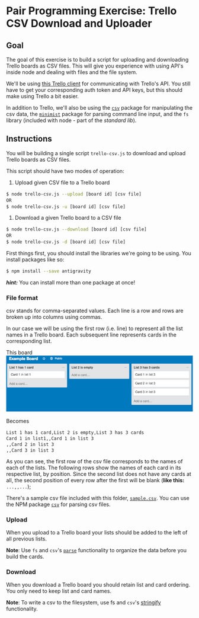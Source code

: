 # Pair Programming Exercise: Trello CSV Download and Uploader

## Goal

The goal of this exercise is to build a script for uploading and downloading Trello boards as CSV files. This will give you experience with using API's inside node and dealing with files and the file system.

We'll be using [this Trello client](https://github.com/norberteder/trello) for 
communicating with Trello's API. You still have to get your corresponding auth 
token and API keys, but this should make using Trello a bit easier.

In addition to Trello, we'll also be using the 
[`csv`](https://www.npmjs.com/package/csv) package for manipulating the csv 
data, the [`minimist`](https://www.npmjs.com/package/minimist) package 
for parsing command line input, and the `fs` library (included with node - 
part of the *standard lib*).

## Instructions

You will be building a single script `trello-csv.js` to download and upload 
Trello boards as CSV files.

This script should have two modes of operation:

1. Upload given CSV file to a Trello board
  ```bash
  $ node trello-csv.js --upload [board id] [csv file]
  OR
  $ node trello-csv.js -u [board id] [csv file]
  ```
1. Download a given Trello board to a CSV file
  ```bash
  $ node trello-csv.js --download [board id] [csv file]
  OR
  $ node trello-csv.js -d [board id] [csv file]
  ```

First things first, you should install the libraries we're going to be using. 
You install packages like so:

  ```bash
  $ npm install --save antigravity
  ```
  
***hint:*** You can install more than one package at once!

### File format

csv stands for comma-separated values. Each line is a row and rows are broken up into columns using commas.

In our case we will be using the first row (i.e. line) to represent all the list names in a Trello board. Each
subsequent line represents cards in the corresponding list.

This board
![](img/trello.png)

Becomes
```
List 1 has 1 card,List 2 is empty,List 3 has 3 cards
Card 1 in list1,,Card 1 in list 3
,,Card 2 in list 3
,,Card 3 in list 3
```

As you can see, the first row of the csv file corresponds to the names of each 
of the lists. The following rows show the names of each card in its respective 
list, by position. Since the second list does not have any cards at all, the 
second position of every row after the first will be blank (**like this:** 
`...,,...`);

There's a sample csv file included with this folder, [`sample.csv`](sample.csv).
You can use the NPM package [`csv`](https://www.npmjs.com/package/csv) for 
parsing csv files.

### Upload

When you upload to a Trello board your lists should be added to the left of all previous lists.

**Note**: Use `fs` and `csv`'s [`parse`](http://csv.adaltas.com/parse/) functionality to organize the data before you build the cards.

### Download

When you download a Trello board you should retain list and card ordering. You only need to keep list and card names.

**Note**: To write a csv to the filesystem, use fs and `csv`'s [stringify](http://csv.adaltas.com/stringify/) functionality.
